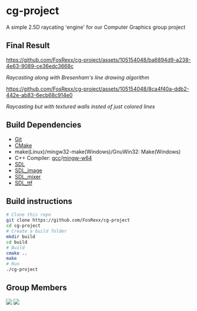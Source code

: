 # cg-project
A simple 2.5D raycating 'engine' for our Computer Graphics group project 

## Final Result
https://github.com/FosRexx/cg-project/assets/105154048/ba6894d9-a238-4e63-9089-ce36edc3668c

*Raycasting along with Bresenham's line drawing algorithm*


https://github.com/FosRexx/cg-project/assets/105154048/8ca4f40a-ddb2-442e-ab83-6ecb68c914e0

*Raycasting but with textured walls insted of just colored lines*

## Build Dependencies
* [Git](https://git-scm.com/)
* [CMake](https://cmake.org/)
* make(Linux)/mingw32-make(Windows)/GnuWin32: Make(Windows)
* C++ Compiler: [gcc](https://gcc.gnu.org/)/[mingw-w64](https://www.mingw-w64.org/)
* [SDL](https://github.com/libsdl-org/SDL)
* [SDL_image](https://github.com/libsdl-org/SDL_image)
* [SDL_mixer](https://github.com/libsdl-org/SDL_mixer)
* [SDL_ttf](https://github.com/libsdl-org/SDL_ttf)

## Build instructions
```sh
# Clone this repo
git clone https://github.com/FosRexx/cg-project
cd cg-project
# Create a build folder
mkdir build
cd build
# Build
cmake ..
make
# Run
./cg-project
```

## Group Members
[![](https://avatars.githubusercontent.com/u/105154048?v=4&size=5)](https://github.com/FosRexx)
[![](https://avatars.githubusercontent.com/u/109144980?v=4&size=5)](https://github.com/MilanRegmiGitH)
